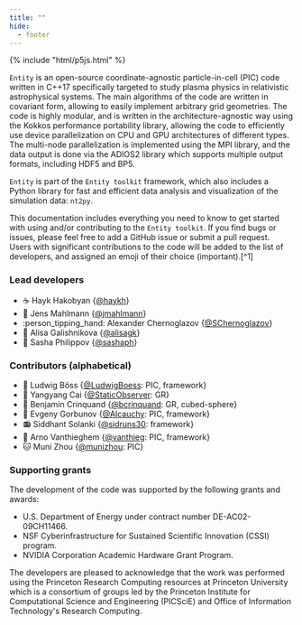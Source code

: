 ```yaml
---
title: ""
hide:
  - footer
---
```

<!-- 
<link rel="stylesheet" href="css/neotoroi/neoteroi-mkdocs.min.css">
<link rel="stylesheet" href="css/neotoroi/neoteroi-cards.css">
<link rel="stylesheet" href="css/neotoroi/neoteroi-timeline.css">
<link rel="stylesheet" href="css/neotoroi/neoteroi-gantt.css">
<link rel="stylesheet" href="css/neotoroi/neoteroi-spantable.css">
 -->

<!-- <div class="entity-cover"></div> -->
<div id="cover" class="p5canvas"></div>

<script src="cover.js"></script>
{% include "html/p5js.html" %}

`Entity` is an open-source coordinate-agnostic particle-in-cell (PIC) code written in C++17 specifically targeted to study plasma physics in relativistic astrophysical systems. The main algorithms of the code are written in covariant form, allowing to easily implement arbitrary grid geometries. The code is highly modular, and is written in the architecture-agnostic way using the Kokkos performance portability library, allowing the code to efficiently use device parallelization on CPU and GPU architectures of different types. The multi-node parallelization is implemented using the MPI library, and the data output is done via the ADIOS2 library which supports multiple output formats, including HDF5 and BP5.

`Entity` is part of the `Entity toolkit` framework, which also includes a Python library for fast and efficient data analysis and visualization of the simulation data: `nt2py`.

This documentation includes everything you need to know to get started with using and/or contributing to the `Entity toolkit`. If you find bugs or issues, please feel free to add a GitHub issue or submit a pull request. Users with significant contributions to the code will be added to the list of developers, and assigned an emoji of their choice (important).[^1]

<!-- ::cards::cols=3 image-bg

- title: Core framework
  content: |
    Provides predesigned low-level algorithm and data containers that can be adapted to particular physics routines and simulations at the higher level.
  image: "assets/icons/framework-icon.svg"
  key: core

- title: Simulation engines
  content: |
    Set of plasma physics simulation modules and algorithms for the high-energy astrophysical plasma simulations.
  image: "assets/icons/engine-icon.svg"
  key: sim

- title: Visualization tools
  content: |
    Runtime visualization, analysis and post-processing tools for the on-the-fly debugging, interactive data exploration and in-depth analysis. 
  image: "assets/icons/vis-icon.svg"
  key: vis

::/cards:: -->

### Lead developers

* :coffee: Hayk Hakobyan {[@haykh](https://github.com/haykh)}
* :potato: Jens Mahlmann {[@jmahlmann](https://github.com/jmahlmann)}
* :person_tipping_hand: Alexander Chernoglazov {[@SChernoglazov](https://github.com/SChernoglazov)}
* :bubble_tea: Alisa Galishnikova {[@alisagk](https://github.com/alisagk)}
* :dolphin: Sasha Philippov {[@sashaph](https://github.com/sashaph)}

### Contributors (alphabetical)

* :guitar: Ludwig Böss {[@LudwigBoess](https://github.com/LudwigBoess): PIC, framework}
* :eyes: Yangyang Cai {[@StaticObserver](https://github.com/StaticObserver): GR}
* :tea: Benjamin Crinquand {[@bcrinquand](https://github.com/bcrinquand): GR, cubed-sphere}
* :steam_locomotive: Evgeny Gorbunov {[@Alcauchy](https://github.com/Alcauchy): PIC, framework}
* :radio: Siddhant Solanki {[@sidruns30](https://github.com/sidruns30): framework}
* :shrug: Arno Vanthieghem {[@vanthieg](https://github.com/vanthieg): PIC, framework}
* :cat: Muni Zhou {[@munizhou](https://github.com/munizhou): PIC}

<!-- ### Timeline -->

<!-- 
::timeline::

- title: First public version
  content: v0.8 includes single-node SR PIC simulation engine, and the preliminary version of the on-the-fly visualization tool (nttiny).
  icon: v0.8
  sub_title: 2023-Jan
  key: v0-8
- title: GRPIC
  content: v0.9 will introduce the GRPIC engine with a spherical and quasi-spherical 2.5D Kerr-Schild metric.
  icon: v0.9
  sub_title: 2023-Jul
  key: v0-9
- title: First official release
  content: v1.0 will be the first official release of the Entity toolkit. It will fully support SR and GR PIC simulations on multiple nodes (GPU & CPU) in arbitrary geometries.
  icon: v1.0
  sub_title: 2023-Fall
  key: v1-0
- title: Advanced features
  content: TBD (cubed-sphere, QED, force-free, etc.).
  icon: v1.1
  sub_title: late 2023
  key: v1-1

::/timeline:: -->

<!-- <style> -->
<!-- [data-md-color-scheme="ntt-light"] .entity-cover { -->
<!--   background-image: url("assets/cover_light.gif"); -->
<!-- } -->
<!---->
<!-- [data-md-color-scheme="ntt-dark"] .entity-cover { -->
<!--   background-image: url("assets/cover_dark.gif"); -->
<!-- } -->
<!-- </style> -->

### Supporting grants

The development of the code was supported by the following grants and awards:

* <span>U.S. Department of Energy</span> under contract number DE-AC02-09CH11466.
* <span>NSF</span> Cyberinfrastructure for Sustained Scientific Innovation (CSSI) program.
* <span>NVIDIA Corporation</span> Academic Hardware Grant Program.

The developers are pleased to acknowledge that the work was performed using the Princeton Research Computing resources at <span>Princeton University</span> which is a consortium of groups led by the Princeton Institute for Computational Science and Engineering (PICSciE) and Office of Information Technology's Research Computing.

<!--[^1]: [Icons](https://game-icons.net/) are used under the [CC BY 3.0 license](https://creativecommons.org/licenses/by/3.0/); created by [Delapouite](https://delapouite.com/), and [Lorc](https://lorcblog.blogspot.com/).-->

<script>
  document.addEventListener('DOMContentLoaded', () => {
    let el = document.getElementById("contributors-alphabetical")
    let ul = el.nextElementSibling;
    if (ul) {
      Array.from(ul.children).forEach(li => {
        let tags_str = />:(.*)\}/.exec(li.innerHTML);
        let tags = tags_str[1].split(',').map(c => c.trim());
        li.innerHTML = li.innerHTML.replace(tags_str[1],
              tags.map(t => `<span class="tag ${t.toLowerCase().replace(' ', '_')}">${t}</span>`).join(''));
      });
    }
  });
</script>
